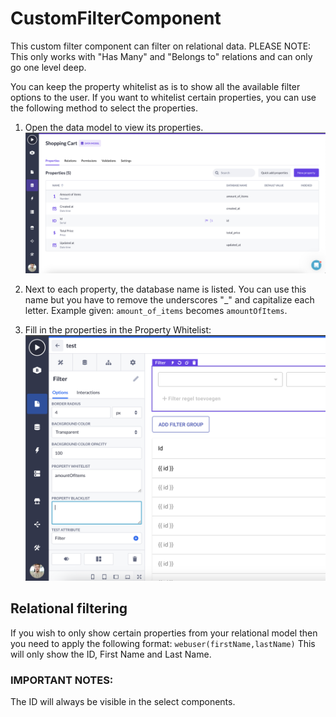 # CustomFilterComponent
This custom filter component can filter on relational data. PLEASE NOTE: This only works with "Has Many" and "Belongs to" relations and can only go one level deep.

You can keep the property whitelist as is to show all the available filter options to the user. If you want to whitelist certain properties, you can use the following method to select the properties.

1. Open the data model to view its properties.
![Alt text](public/image1.png)

2. Next to each property, the database name is listed. You can use this name but you have to remove the underscores "_" and capitalize each letter. Example given: ```amount_of_items``` becomes ```amountOfItems```.

3. Fill in the properties in the Property Whitelist:
![Alt text](public/image2.png)

## Relational filtering
If you wish to only show certain properties from your relational model then you need to apply the following format:
```webuser(firstName,lastName)```
This will only show the ID, First Name and Last Name.


### IMPORTANT NOTES:
The ID will always be visible in the select components. 